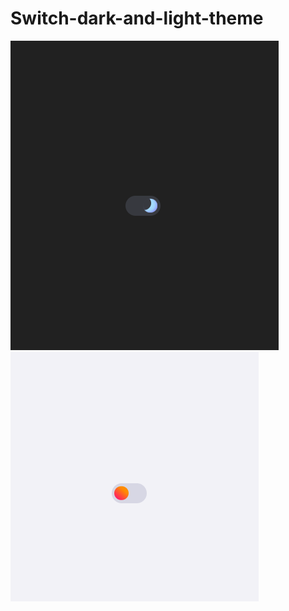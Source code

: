 # Switch-dark-and-light-theme

![Switch-dark-theme](img/image1.png)
![Switch-light -theme](img/image2.png)